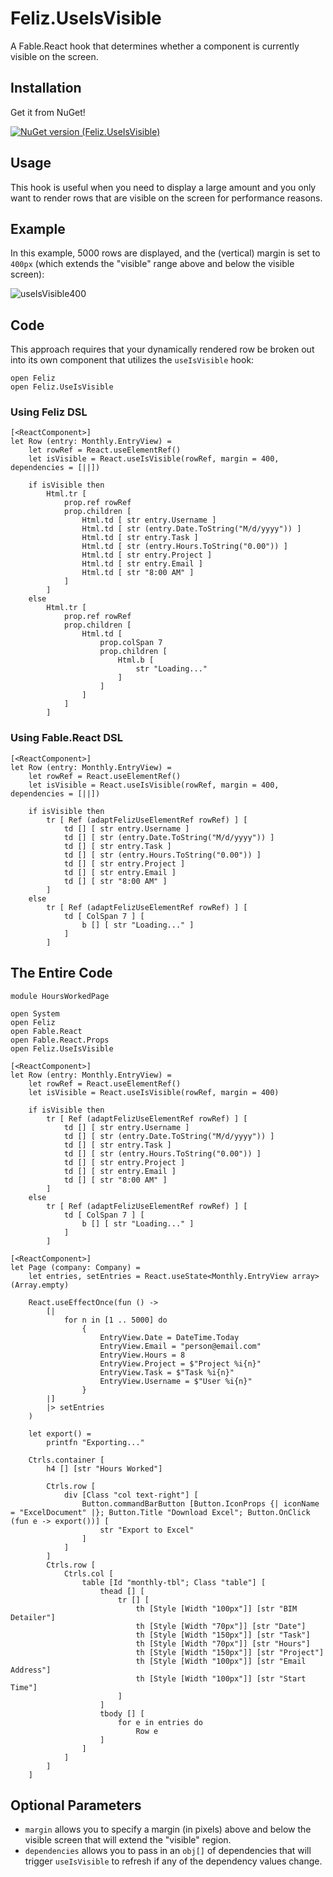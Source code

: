 # Feliz.UseIsVisible
A Fable.React hook that determines whether a component is currently visible on the screen.

## Installation
Get it from NuGet!

[![NuGet version (Feliz.UseIsVisible)](https://img.shields.io/nuget/v/Feliz.UseIsVisible.svg?style=flat-square)](https://www.nuget.org/packages/Feliz.UseIsVisible/)

## Usage
This hook is useful when you need to display a large amount and you only want to render rows that are visible on the screen for performance reasons.

## Example
In this example, 5000 rows are displayed, and the (vertical) margin is set to `400px` (which extends the "visible" range above and below the visible screen):

![useIsVisible400](https://user-images.githubusercontent.com/1030435/164080936-41549b1c-e95e-4e43-ae06-4fe469e3fdca.gif)


## Code

This approach requires that your dynamically rendered row be broken out into its own component that utilizes the `useIsVisible` hook:

```F#
open Feliz
open Feliz.UseIsVisible
```

### Using Feliz DSL

```F#
[<ReactComponent>]
let Row (entry: Monthly.EntryView) = 
    let rowRef = React.useElementRef()
    let isVisible = React.useIsVisible(rowRef, margin = 400, dependencies = [||])

    if isVisible then
        Html.tr [
            prop.ref rowRef
            prop.children [
                Html.td [ str entry.Username ]
                Html.td [ str (entry.Date.ToString("M/d/yyyy")) ]
                Html.td [ str entry.Task ]
                Html.td [ str (entry.Hours.ToString("0.00")) ]
                Html.td [ str entry.Project ]
                Html.td [ str entry.Email ]
                Html.td [ str "8:00 AM" ]
            ]
        ]
    else
        Html.tr [
            prop.ref rowRef            
            prop.children [
                Html.td [
                    prop.colSpan 7
                    prop.children [
                        Html.b [
                            str "Loading..."
                        ]
                    ]
                ]
            ]
        ]

```

### Using Fable.React DSL

```F#
[<ReactComponent>]
let Row (entry: Monthly.EntryView) = 
    let rowRef = React.useElementRef()
    let isVisible = React.useIsVisible(rowRef, margin = 400, dependencies = [||])

    if isVisible then
        tr [ Ref (adaptFelizUseElementRef rowRef) ] [
            td [] [ str entry.Username ]
            td [] [ str (entry.Date.ToString("M/d/yyyy")) ]
            td [] [ str entry.Task ]
            td [] [ str (entry.Hours.ToString("0.00")) ]
            td [] [ str entry.Project ]
            td [] [ str entry.Email ]
            td [] [ str "8:00 AM" ]
        ]
    else
        tr [ Ref (adaptFelizUseElementRef rowRef) ] [
            td [ ColSpan 7 ] [
                b [] [ str "Loading..." ]
            ]
        ]
```

## The Entire Code

```F#
module HoursWorkedPage

open System
open Feliz
open Fable.React
open Fable.React.Props
open Feliz.UseIsVisible

[<ReactComponent>]
let Row (entry: Monthly.EntryView) = 
    let rowRef = React.useElementRef()
    let isVisible = React.useIsVisible(rowRef, margin = 400)

    if isVisible then
        tr [ Ref (adaptFelizUseElementRef rowRef) ] [
            td [] [ str entry.Username ]
            td [] [ str (entry.Date.ToString("M/d/yyyy")) ]
            td [] [ str entry.Task ]
            td [] [ str (entry.Hours.ToString("0.00")) ]
            td [] [ str entry.Project ]
            td [] [ str entry.Email ]
            td [] [ str "8:00 AM" ]
        ]
    else
        tr [ Ref (adaptFelizUseElementRef rowRef) ] [
            td [ ColSpan 7 ] [
                b [] [ str "Loading..." ]
            ]
        ]

[<ReactComponent>]
let Page (company: Company) =
    let entries, setEntries = React.useState<Monthly.EntryView array>(Array.empty)
    
    React.useEffectOnce(fun () ->
        [|
            for n in [1 .. 5000] do
                {
                    EntryView.Date = DateTime.Today
                    EntryView.Email = "person@email.com"
                    EntryView.Hours = 8
                    EntryView.Project = $"Project %i{n}"
                    EntryView.Task = $"Task %i{n}"
                    EntryView.Username = $"User %i{n}"
                }
        |]
        |> setEntries
    )

    let export() = 
        printfn "Exporting..."

    Ctrls.container [
        h4 [] [str "Hours Worked"]

        Ctrls.row [
            div [Class "col text-right"] [
                Button.commandBarButton [Button.IconProps {| iconName = "ExcelDocument" |}; Button.Title "Download Excel"; Button.OnClick (fun e -> export())] [
                    str "Export to Excel"
                ]                    
            ]
        ]
        Ctrls.row [
            Ctrls.col [
                table [Id "monthly-tbl"; Class "table"] [
                    thead [] [
                        tr [] [
                            th [Style [Width "100px"]] [str "BIM Detailer"]
                            th [Style [Width "70px"]] [str "Date"]
                            th [Style [Width "150px"]] [str "Task"]
                            th [Style [Width "70px"]] [str "Hours"]
                            th [Style [Width "150px"]] [str "Project"]
                            th [Style [Width "100px"]] [str "Email Address"]
                            th [Style [Width "100px"]] [str "Start Time"]
                        ]
                    ]
                    tbody [] [
                        for e in entries do
                            Row e
                    ]
                ]
            ]
        ]
    ]

```

## Optional Parameters
* `margin` allows you to specify a margin (in pixels) above and below the visible screen that will extend the "visible" region.
* `dependencies` allows you to pass in an `obj[]` of dependencies that will trigger `useIsVisible` to refresh if any of the dependency values change.
